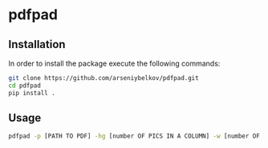 # pdfpad
 
## Installation
In order to install the package execute the following commands:  
```bash  
git clone https://github.com/arseniybelkov/pdfpad.git
cd pdfpad  
pip install .  
```
## Usage
```bash
pdfpad -p [PATH TO PDF] -hg [number OF PICS IN A COLUMN] -w [number OF PICS IN A ROW] -N [AMOUNT OF PADDING PIXELS]
```
